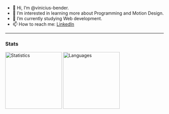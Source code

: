 - 👋 Hi, I’m @vinicius-bender.
- 👀 I’m interested in learning more about Programming and Motion Design.
- 🌱 I’m currently studying Web development.
- 📫 How to reach me: <a href="https://www.linkedin.com/in/vinicius-bender/">LinkedIn</a>


<hr />

### Stats

<div>
    <img src="https://github-readme-stats-viniciusbender01-outlookcom.vercel.app/api/?username=vinicius-bender&theme=dracula&layout=compact" alt="Statistics" height="180"/> 
    <img src="https://github-readme-stats-nine-self-74.vercel.app/api/top-langs/?username=vinicius-bender&theme=dracula&layout=compact" alt="Languages" height="180"/>
</div>
